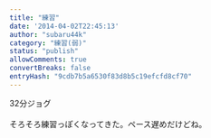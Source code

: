 ```yaml
---
title: "練習"
date: '2014-04-02T22:45:13'
author: "subaru44k"
category: "練習(弱)"
status: "publish"
allowComments: true
convertBreaks: false
entryHash: "9cdb7b5a6530f83d8b5c19efcfd8cf70"
---
```

32分ジョグ<br>
<br>
そろそろ練習っぽくなってきた。ペース遅めだけどね。
